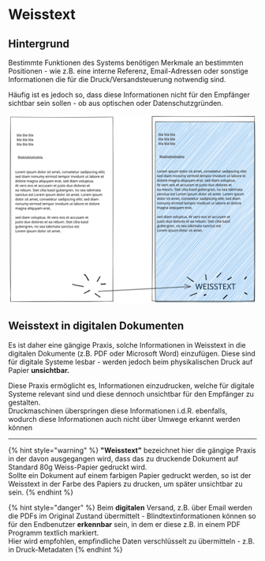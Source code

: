 # Weisstext

## Hintergrund

Bestimmte Funktionen des Systems benötigen Merkmale an bestimmten Positionen - wie z.B. eine interne Referenz, Email-Adressen oder sonstige Informationen die für die Druck/Versandsteuerung notwendig sind.

Häufig ist es jedoch so, dass diese Informationen nicht für den Empfänger sichtbar sein sollen - ob aus optischen oder Datenschutzgründen.

<img src="../.gitbook/assets/file.drawing.svg" alt="" class="gitbook-drawing">

## Weisstext in digitalen Dokumenten

Es ist daher eine gängige Praxis, solche Informationen in Weisstext in die digitalen Dokumente (z.B. PDF oder Microsoft Word) einzufügen. Diese sind für digitale Systeme lesbar - werden jedoch beim physikalischen Druck auf Papier **unsichtbar.**

Diese Praxis ermöglicht es, Informationen einzudrucken, welche für digitale Systeme relevant sind und diese dennoch unsichtbar für den Empfänger zu gestalten. \
Druckmaschinen überspringen diese Informationen i.d.R. ebenfalls, wodurch diese Informationen auch nicht über Umwege erkannt werden können

****

{% hint style="warning" %}
**"Weisstext"** bezeichnet hier die gängige Praxis in der davon ausgegangen wird, dass das zu druckende Dokument auf Standard 80g Weiss-Papier gedruckt wird. \
Sollte ein Dokument auf einem farbigen Papier gedruckt werden, so ist der Weisstext in der Farbe des Papiers zu drucken, um später unsichtbar zu sein.
{% endhint %}

{% hint style="danger" %}
Beim **digitalen** Versand, z.B. über Email werden die PDFs im Original Zustand übermittelt - Blindtextinformationen können so für den Endbenutzer **erkennbar** sein, in dem er diese z.B. in einem PDF Programm textlich markiert. \
Hier wird empfohlen, empfindliche Daten verschlüsselt zu übermitteln - z.B. in Druck-Metadaten
{% endhint %}

